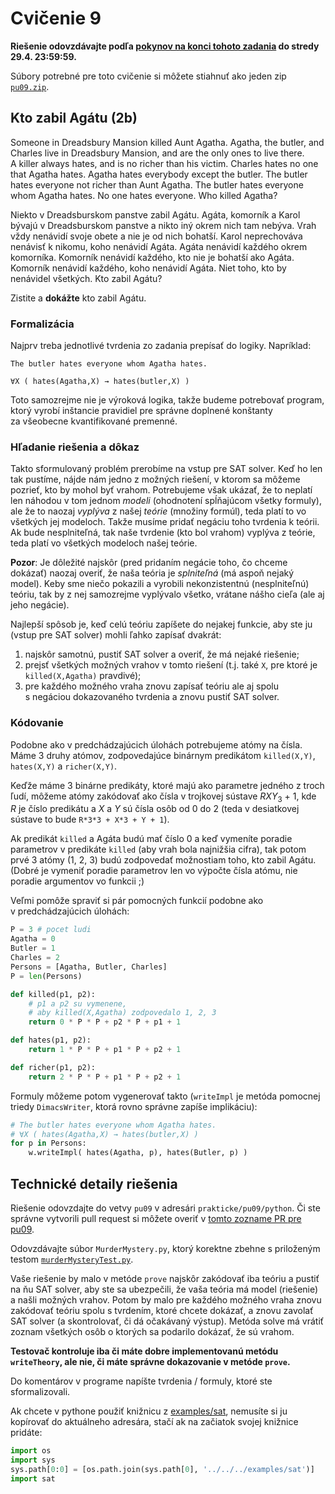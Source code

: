 Cvičenie 9
==========

**Riešenie odovzdávajte podľa
[pokynov na konci tohoto zadania](#technické-detaily-riešenia)
do stredy 29.4. 23:59:59.**

Súbory potrebné pre toto cvičenie si môžete stiahnuť ako jeden zip
[`pu09.zip`](https://github.com/FMFI-UK-1-AIN-412/lpi/archive/pu09.zip).

## Kto zabil Agátu (2b)

Someone in Dreadsbury Mansion killed Aunt Agatha. Agatha, the butler, and
Charles live in Dreadsbury Mansion, and are the only ones to live there.
A killer always hates, and is no richer than his victim. Charles hates no one that
Agatha hates. Agatha hates everybody except the butler. The butler hates
everyone not richer than Aunt Agatha. The butler hates everyone whom Agatha
hates. No one hates everyone. Who killed Agatha?

Niekto v Dreadsburskom panstve zabil Agátu. Agáta, komorník a Karol bývajú
v Dreadsburskom panstve a nikto iný okrem nich tam nebýva. Vrah vždy nenávidí
svoje obete a nie je od nich bohatší.
Karol neprechováva nenávisť k nikomu, koho nenávidí Agáta.
Agáta nenávidí každého okrem komorníka.
Komorník nenávidí každého, kto nie je bohatší ako Agáta. Komorník nenávidí
každého, koho nenávidí Agáta. Niet toho, kto by nenávidel všetkých. Kto zabil
Agátu?

Zistite a **dokážte** kto zabil Agátu.

### Formalizácia

Najprv treba jednotlivé tvrdenia zo zadania prepísať do logiky. Napríklad:

    The butler hates everyone whom Agatha hates.

    ∀X ( hates(Agatha,X) → hates(butler,X) )

Toto samozrejme nie je výroková logika, takže budeme potrebovať program, ktorý
vyrobí inštancie pravidiel pre správne doplnené konštanty za všeobecne
kvantifikované premenné.


### Hľadanie riešenia a dôkaz

Takto sformulovaný problém prerobíme na vstup pre SAT solver. Keď ho
len tak pustíme, nájde nám jedno z možných riešení, v ktorom sa môžeme pozrieť,
kto by mohol byť vrahom. Potrebujeme však ukázať, že to neplatí len náhodou
v tom jednom *modeli* (ohodnotení spĺňajúcom všetky formuly), ale že to naozaj
*vyplýva* z našej *teórie* (množiny formúl), teda platí to vo
všetkých jej modeloch. Takže musíme pridať negáciu toho tvrdenia k teórii. Ak bude
nesplniteľná, tak naše tvrdenie (kto bol vrahom) vyplýva z teórie, teda platí
vo všetkých modeloch našej teórie.

**Pozor**: Je dôležité najskôr (pred pridaním negácie toho, čo chceme dokázať)
naozaj overiť, že naša teória je *splniteľná* (má aspoň nejaký model). Keby sme
niečo pokazili a vyrobili nekonzistentnú (nesplniteľnú) teóriu, tak by z nej
samozrejme vyplývalo všetko, vrátane nášho cieľa (ale aj jeho negácie).

Najlepší spôsob je, keď celú teóriu zapíšete do nejakej funkcie, aby ste ju
(vstup pre SAT solver) mohli ľahko zapísať dvakrát:

1. najskôr samotnú, pustiť SAT solver a overiť, že má nejaké riešenie;
2. prejsť všetkých možných vrahov v tomto riešení (t.j. také `X`, pre ktoré je
   `killed(X,Agatha)` pravdivé);
3. pre každého možného vraha znovu zapísať teóriu ale aj spolu s negáciou
   dokazovaného tvrdenia a znovu pustiť SAT solver.

### Kódovanie

Podobne ako v predchádzajúcich úlohách potrebujeme atómy na čísla. Máme
3 druhy atómov, zodpovedajúce binárnym predikátom `killed(X,Y)`,
`hates(X,Y)` a `richer(X,Y)`.

Keďže máme 3 binárne predikáty, ktoré majú ako parametre jedného z troch ľudí,
môžeme atómy zakódovať ako čísla v trojkovej sústave
<var>R</var><var>X</var><var>Y</var><sub>3</sub> + 1,
kde <var>R</var> je číslo predikátu
a <var>X</var> a <var>Y</var> sú čísla osôb od 0 do 2
(teda v desiatkovej sústave to bude `R*3*3 + X*3 + Y + 1`).

Ak predikát `killed` a Agáta budú mať číslo 0 a keď vymeníte poradie parametrov
v predikáte `killed` (aby vrah bola najnižšia cifra), tak potom prvé
3 atómy (1, 2, 3) budú zodpovedať možnostiam toho, kto zabil Agátu.
(Dobré je vymeniť poradie parametrov len vo
výpočte čísla atómu, nie poradie argumentov vo funkcii ;)

Veľmi pomôže spraviť si pár pomocných funkcií podobne ako
v predchádzajúcich úlohách:

```python
P = 3 # pocet ludi
Agatha = 0
Butler = 1
Charles = 2
Persons = [Agatha, Butler, Charles]
P = len(Persons)

def killed(p1, p2):
    # p1 a p2 su vymenene,
    # aby killed(X,Agatha) zodpovedalo 1, 2, 3
    return 0 * P * P + p2 * P + p1 + 1

def hates(p1, p2):
    return 1 * P * P + p1 * P + p2 + 1

def richer(p1, p2):
    return 2 * P * P + p1 * P + p2 + 1
```

Formuly môžeme potom vygenerovať takto (`writeImpl`
je metóda pomocnej triedy `DimacsWriter`, ktorá rovno správne zapíše
implikáciu):
```python
# The butler hates everyone whom Agatha hates.
# ∀X ( hates(Agatha,X) → hates(butler,X) )
for p in Persons:
    w.writeImpl( hates(Agatha, p), hates(Butler, p) )
```

## Technické detaily riešenia

Riešenie odovzdajte do vetvy `pu09` v adresári `prakticke/pu09/python`.
Či ste správne vytvorili pull request si môžete overiť
v [tomto zozname PR pre pu09](https://github.com/pulls?utf8=%E2%9C%93&q=is%3Aopen+is%3Apr+user%3AFMFI-UK-1-AIN-412+base%3Apu09).

Odovzdávajte súbor `MurderMystery.py`, ktorý korektne zbehne s priloženým testom
[`murderMysteryTest.py`](python/murderMysteryTest.py).

Vaše riešenie by malo v metóde `prove` najskôr zakódovať iba teóriu a pustiť na
ňu SAT solver, aby ste sa ubezpečili, že vaša teória má model (riešenie)
a našli možných vrahov.
Potom by malo pre každého možného vraha znovu zakódovať teóriu spolu s tvrdením,
ktoré chcete dokázať, a znovu zavolať SAT solver (a skontrolovať, či dá
očakávaný výstup). Metóda solve má vrátiť zoznam všetkých osôb o ktorých
sa podarilo dokázať, že sú vrahom.

**Testovač kontroluje iba či máte dobre implementovanú metódu `writeTheory`,
ale nie, či máte správne dokazovanie v metóde `prove`.**

Do komentárov v programe napíšte tvrdenia / formuly, ktoré ste
sformalizovali.

Ak chcete v pythone použiť knižnicu z [examples/sat](../../examples/sat), nemusíte
si ju kopírovať do aktuálneho adresára, stačí ak na začiatok svojej knižnice
pridáte:
```python
import os
import sys
sys.path[0:0] = [os.path.join(sys.path[0], '../../../examples/sat')]
import sat
```
